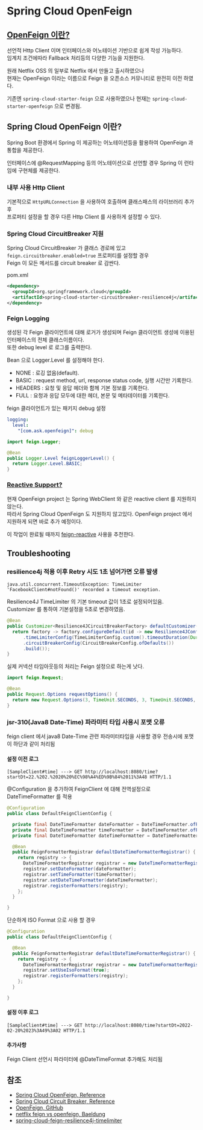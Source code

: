 # Spring Cloud OpenFeign

## [OpenFeign 이란?](https://github.com/OpenFeign/feign)

선언적 Http Client 이며 인터페이스와 어노테이션 기반으로 쉽게 작성 가능하다.  
임계치 조건에따라 Fallback 처리등의 다양한 기능을 지원한다.

원래 Netflix OSS 의 일부로 Netflix 에서 만들고 출시하였으나  
현재는 OpenFeign 이라는 이름으로 Feign 을 오픈소스 커뮤니티로 완전히 이전 하였다.

기존엔 `spring-cloud-starter-feign` 으로 사용하였으나 현재는 `spring-cloud-starter-openfeign` 으로 변경됨.

## Spring Cloud OpenFeign 이란?

Spring Boot 환경에서 Spring 이 제공하는 어노테이션등을 활용하여 OpenFeign 과 통합을 제공한다. 

인터페이스에 @RequestMapping 등의 어노테이션으로 선언할 경우 Spring 이 런타임에 구현체를 제공한다.

### 내부 사용 Http Client

기본적으로 `HttpURLConnection` 을 사용하여 호출하며 클래스패스의 라이브러리 추가후  
프로퍼티 설정을 할 경우 다른 Http Client 를 사용하게 설정할 수 있다.

### Spring Cloud CircuitBreaker 지원

Spring Cloud CircuitBreaker 가 클래스 경로에 있고 `feign.circuitbreaker.enabled=true` 프로퍼티를 설정할 경우  
Feign 이 모든 메서드를 circuit breaker 로 감싼다.

pom.xml
```xml
<dependency>
  <groupId>org.springframework.cloud</groupId>
  <artifactId>spring-cloud-starter-circuitbreaker-resilience4j</artifactId>
</dependency>
```

### Feign Logging

생성된 각 Feign 클라이언트에 대해 로거가 생성되며 Feign 클라이언트 생성에 이용된 인터페이스의 전체 클래스이름이다.  
또한 debug level 로 로그를 출력한다.

Bean 으로 Logger.Level 를 설정해야 한다.

- NONE : 로깅 없음(default).
- BASIC : request method, url, response status code, 실행 시간만 기록한다.
- HEADERS : 요청 및 응답 헤더와 함께 기본 정보를 기록한다.
- FULL : 요청과 응답 모두에 대한 헤더, 본문 및 메타데이터를 기록한다.

feign 클라이언트가 있는 패키지 debug 설정
```yaml
logging:
  level:
    "[com.ask.openfeign]": debug
```

```java
import feign.Logger;

@Bean
public Logger.Level feignLoggerLevel() {
  return Logger.Level.BASIC;
}
```

### [Reactive Support?](https://docs.spring.io/spring-cloud-openfeign/docs/current/reference/html/#reactive-support)

현재 OpenFeign project 는 Spring WebClient 와 같은 reactive client 를 지원하지 않는다.  
따라서 Spring Cloud OpenFeign 도 지원하지 않고있다. OpenFeign project 에서 지원하게 되면 바로 추가 예정이다.

이 작업이 완료될 때까지 [feign-reactive](https://github.com/Playtika/feign-reactive) 사용을 추천한다.

## Troubleshooting

### resilience4j 적용 이후 Retry 시도 1초 넘어가면 오류 발생

```text
java.util.concurrent.TimeoutException: TimeLimiter 'FacebookClient#notFound()' recorded a timeout exception.
```

Resilience4J TimeLimiter 의 기본 timeout 값이 1초로 설정되어있음.  
Customizer 를 통하여 기본설정을 5초로 변경하였음.

```java
@Bean
public Customizer<Resilience4JCircuitBreakerFactory> defaultCustomizer() {
  return factory -> factory.configureDefault(id -> new Resilience4JConfigBuilder(id)
      .timeLimiterConfig(TimeLimiterConfig.custom().timeoutDuration(Duration.ofSeconds(5)).build())
      .circuitBreakerConfig(CircuitBreakerConfig.ofDefaults())
      .build());
}
```

실제 커넥션 타임아웃등의 처리는 Feign 설정으로 하는게 낫다.

```java
import feign.Request;

@Bean
public Request.Options requestOptions() {
  return new Request.Options(3, TimeUnit.SECONDS, 3, TimeUnit.SECONDS, true);
}
```

### jsr-310(Java8 Date-Time) 파라미터 타입 사용시 포맷 오류

feign client 에서 java8 Date-Time 관련 파라미터타입을 사용할 경우 전송시에 포맷이 하단과 같이 처리됨

#### 설정 이전 로그

```text
[SampleClient#time] ---> GET http://localhost:8080/time?startDt=22.%202.%2020%20%EC%98%A4%ED%9B%84%2011%3A48 HTTP/1.1
```

@Configuration 을 추가하여 FeignClient 에 대해 전역설정으로 DateTimeFormatter 를 적용

```java
@Configuration
public class DefaultFeignClientConfig {

  private final DateTimeFormatter dateFormatter = DateTimeFormatter.ofPattern("yyyy-MM-dd");
  private final DateTimeFormatter timeFormatter = DateTimeFormatter.ofPattern("HH:mm:ss");
  private final DateTimeFormatter dateTimeFormatter = DateTimeFormatter.ofPattern("yyyy-MM-dd HH:mm:ss");

  @Bean
  public FeignFormatterRegistrar defaultDateTimeFormatterRegistrar() {
    return registry -> {
      DateTimeFormatterRegistrar registrar = new DateTimeFormatterRegistrar();
      registrar.setDateFormatter(dateFormatter);
      registrar.setTimeFormatter(timeFormatter);
      registrar.setDateTimeFormatter(dateTimeFormatter);
      registrar.registerFormatters(registry);
    };
  }

}
```

단순하게 ISO Format 으로 사용 할 경우

```java
@Configuration
public class DefaultFeignClientConfig {

  @Bean
  public FeignFormatterRegistrar defaultDateTimeFormatterRegistrar() {
    return registry -> {
      DateTimeFormatterRegistrar registrar = new DateTimeFormatterRegistrar();
      registrar.setUseIsoFormat(true);
      registrar.registerFormatters(registry);
    };
  }

}
```

#### 설정 이후 로그

```text
[SampleClient#time] ---> GET http://localhost:8080/time?startDt=2022-02-20%2023%3A49%3A02 HTTP/1.1
```

#### 추가사항

Feign Client 선언시 파라미터에 @DateTimeFormat 추가해도 처리됨

## 참조
- [Spring Cloud OpenFeign, Reference](https://docs.spring.io/spring-cloud-openfeign/docs/current/reference/html/)
- [Spring Cloud Circuit Breaker, Reference](https://docs.spring.io/spring-cloud-circuitbreaker/docs/current/reference/html/)
- [OpenFeign, GitHub](https://github.com/OpenFeign/feign)
- [netflix feign vs openfeign, Baeldung](https://www.baeldung.com/netflix-feign-vs-openfeign)
- [spring-cloud-feign-resilience4j-timelimiter](https://arnoldgalovics.com/spring-cloud-feign-resilience4j-timelimiter/)
